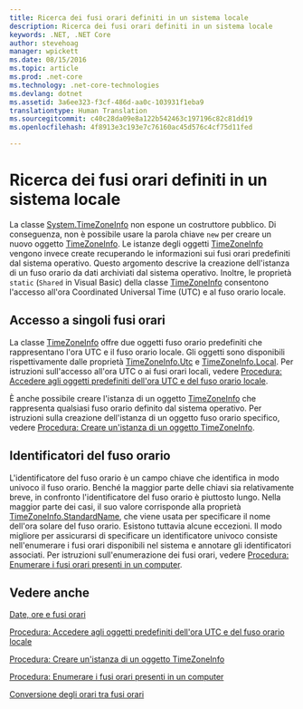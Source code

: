 ```yaml
---
title: Ricerca dei fusi orari definiti in un sistema locale
description: Ricerca dei fusi orari definiti in un sistema locale
keywords: .NET, .NET Core
author: stevehoag
manager: wpickett
ms.date: 08/15/2016
ms.topic: article
ms.prod: .net-core
ms.technology: .net-core-technologies
ms.devlang: dotnet
ms.assetid: 3a6ee323-f3cf-486d-aa0c-103931f1eba9
translationtype: Human Translation
ms.sourcegitcommit: c40c28da09e8a122b542463c197196c82c81dd19
ms.openlocfilehash: 4f8913e3c193e7c76160ac45d576c4cf75d11fed

---
```


# <a name="finding-the-time-zones-defined-on-a-local-system"></a>Ricerca dei fusi orari definiti in un sistema locale

La classe [System.TimeZoneInfo](xref:System.TimeZoneInfo) non espone un costruttore pubblico. Di conseguenza, non è possibile usare la parola chiave `new` per creare un nuovo oggetto [TimeZoneInfo](xref:System.TimeZoneInfo). Le istanze degli oggetti [TimeZoneInfo](xref:System.TimeZoneInfo) vengono invece create recuperando le informazioni sui fusi orari predefiniti dal sistema operativo. Questo argomento descrive la creazione dell'istanza di un fuso orario da dati archiviati dal sistema operativo. Inoltre, le proprietà `static` (`Shared` in Visual Basic) della classe [TimeZoneInfo](xref:System.TimeZoneInfo) consentono l'accesso all'ora Coordinated Universal Time (UTC) e al fuso orario locale.

## <a name="accessing-individual-time-zones"></a>Accesso a singoli fusi orari

La classe [TimeZoneInfo](xref:System.TimeZoneInfo) offre due oggetti fuso orario predefiniti che rappresentano l'ora UTC e il fuso orario locale. Gli oggetti sono disponibili rispettivamente dalle proprietà [TimeZoneInfo.Utc](xref:System.TimeZoneInfo.Utc) e [TimeZoneInfo.Local](xref:System.TimeZoneInfo.Local). Per istruzioni sull'accesso all'ora UTC o ai fusi orari locali, vedere [Procedura: Accedere agli oggetti predefiniti dell'ora UTC e del fuso orario locale](access-utc-and-local.md). 

È anche possibile creare l'istanza di un oggetto [TimeZoneInfo](xref:System.TimeZoneInfo) che rappresenta qualsiasi fuso orario definito dal sistema operativo. Per istruzioni sulla creazione dell'istanza di un oggetto fuso orario specifico, vedere [Procedura: Creare un'istanza di un oggetto TimeZoneInfo](instantiate-time-zone-info.md).

## <a name="time-zone-identifiers"></a>Identificatori del fuso orario

L'identificatore del fuso orario è un campo chiave che identifica in modo univoco il fuso orario. Benché la maggior parte delle chiavi sia relativamente breve, in confronto l'identificatore del fuso orario è piuttosto lungo. Nella maggior parte dei casi, il suo valore corrisponde alla proprietà [TimeZoneInfo.StandardName](xref:System.TimeZoneInfo.StandardName), che viene usata per specificare il nome dell'ora solare del fuso orario. Esistono tuttavia alcune eccezioni. Il modo migliore per assicurarsi di specificare un identificatore univoco consiste nell'enumerare i fusi orari disponibili nel sistema e annotare gli identificatori associati. Per istruzioni sull'enumerazione dei fusi orari, vedere [Procedura: Enumerare i fusi orari presenti in un computer](enumerate-time-zones.md).

## <a name="see-also"></a>Vedere anche

[Date, ore e fusi orari](index.md)

[Procedura: Accedere agli oggetti predefiniti dell'ora UTC e del fuso orario locale](access-utc-and-local.md)

[Procedura: Creare un'istanza di un oggetto TimeZoneInfo](instantiate-time-zone-info.md)

[Procedura: Enumerare i fusi orari presenti in un computer](enumerate-time-zones.md)

[Conversione degli orari tra fusi orari](converting-between-time-zones.md)


<!--HONumber=Nov16_HO1-->


